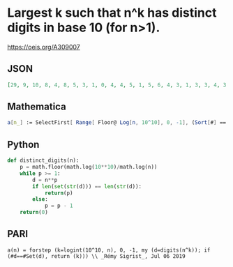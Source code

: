 # Largest k such that n^k has distinct digits in base 10 \(for n\>1\)\.
https://oeis.org/A309007
## JSON
```JSON
[29, 9, 10, 8, 4, 8, 5, 3, 1, 0, 4, 4, 5, 1, 5, 6, 4, 3, 1, 3, 3, 4, 3, 4, 1, 3, 2, 3, 1, 2, 4, 2, 1, 3, 2, 2, 5, 1, 1, 3, 2, 2, 4, 1, 1, 1, 4, 4, 1, 2, 2, 2, 2, 2, 1, 2, 1, 3, 1, 2, 1, 1, 2, 1, 3, 1, 1, 3, 1, 2, 2, 3, 2, 3, 3, 0, 2, 2, 1, 1, 2, 1, 3, 1, 2, 2]
```
## Mathematica
```Mathematica
a[n_] := SelectFirst[ Range[ Floor@ Log[n, 10^10], 0, -1], (Sort[#] == Union[#]) &@ IntegerDigits[ n^#] &]; Array[a, 86, 2] (* _Giovanni Resta_, Jul 07 2019 *)
```
## Python
```Python
def distinct_digits(n):
    p = math.floor(math.log(10**10)/math.log(n))
    while p >= 1:
        d = n**p
        if len(set(str(d))) == len(str(d)):
            return(p)
        else:
            p = p - 1
    return(0)
```
## PARI
```PARI
a(n) = forstep (k=logint(10^10, n), 0, -1, my (d=digits(n^k)); if (#d==#Set(d), return (k))) \\ _Rémy Sigrist_, Jul 06 2019
```
